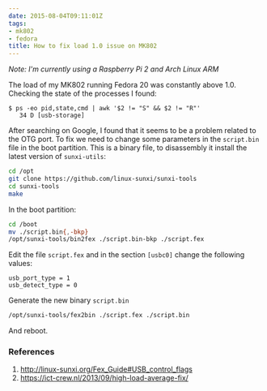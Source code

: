 ```yaml
---
date: 2015-08-04T09:11:01Z
tags:
- mk802
- fedora
title: How to fix load 1.0 issue on MK802
---
```


_Note: I'm currently using a Raspberry Pi 2 and Arch Linux ARM_

The load of my MK802 running Fedora 20 was constantly above 1.0. Checking the state of the processes I found:

```console
$ ps -eo pid,state,cmd | awk '$2 != "S" && $2 != "R"'
   34 D [usb-storage]
```

After searching on Google, I found that it seems to be a problem related to the OTG port. To fix we need to change some parameters in the `script.bin` file in the boot partition. This is a binary file, to disassembly it install the latest version of `sunxi-utils`:

```sh
cd /opt
git clone https://github.com/linux-sunxi/sunxi-tools
cd sunxi-tools
make
```

In the boot partition:

```sh
cd /boot
mv ./script.bin{,-bkp}
/opt/sunxi-tools/bin2fex ./script.bin-bkp ./script.fex
```

Edit the file `script.fex` and in the section `[usbc0]` change the following values:

```
usb_port_type = 1
usb_detect_type = 0
```

Generate the new binary `script.bin`

```sh
/opt/sunxi-tools/fex2bin ./script.fex ./script.bin
```

And reboot.

### References

1. http://linux-sunxi.org/Fex_Guide#USB_control_flags
2. https://ict-crew.nl/2013/09/high-load-average-fix/
